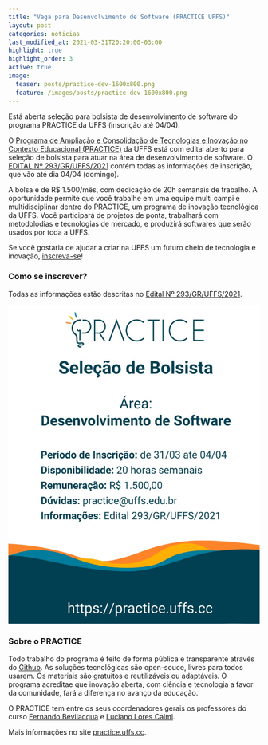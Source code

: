 ```yaml
---
title: "Vaga para Desenvolvimento de Software (PRACTICE UFFS)"
layout: post
categories: noticias
last_modified_at: 2021-03-31T20:20:00-03:00
highlight: true
highlight_order: 3
active: true
image:
  teaser: posts/practice-dev-1600x800.png
  feature: /images/posts/practice-dev-1600x800.png
---
```


Está aberta seleção para bolsista de desenvolvimento de software do programa PRACTICE da UFFS (inscrição até 04/04).

O [Programa de Ampliação e Consolidação de Tecnologias e Inovação no Contexto Educacional (PRACTICE)](https://practice.uffs.cc) da UFFS está com edital aberto para seleção de bolsista para atuar na área de desenvolvimento de software. O [EDITAL Nº 293/GR/UFFS/2021](https://www.uffs.edu.br/atos-normativos/edital/gr/2021-0293) contém todas as informações de inscrição, que vão até dia 04/04 (domingo).

A bolsa é de R$ 1.500/mês, com dedicação de 20h semanais de trabalho. A oportunidade permite que você trabalhe em uma equipe multi campi e multidisciplinar dentro do PRACTICE, um programa de inovação tecnológica da UFFS. Você participará de projetos de ponta, trabalhará com metodolodias e tecnologias de mercado, e produzirá softwares que serão usados por toda a UFFS.

Se você gostaria de ajudar a criar na UFFS um futuro cheio de tecnologia e inovação, [inscreva-se](https://www.uffs.edu.br/atos-normativos/edital/gr/2021-0293)!

### Como se inscrever?

Todas as informações estão descritas no [Edital Nº 293/GR/UFFS/2021](https://www.uffs.edu.br/atos-normativos/edital/gr/2021-0293).

![Anúncio sobre o edital de seleção](/images/posts/practice-edital-dev.jpg)

### Sobre o PRACTICE

Todo trabalho do programa é feito de forma pública e transparente através do [Github](https://github.com/practice-uffs). As soluções tecnológicas são open-souce, livres para todos usarem. Os materiais são gratuítos e reutilizáveis ou adaptáveis. O programa acreditae que inovação aberta, com ciência e tecnologia a favor da comunidade, fará a diferença no avanço da educação.

O PRACTICE tem entre os seus coordenadores gerais os professores do curso [Fernando Bevilacqua](mailto:fernando.bevilacqua@uffs.edu.br) e [Luciano Lores Caimi](mailto:lcaimi@uffs.edu.br).

Mais informações no site [practice.uffs.cc](https://practice.uffs.cc).